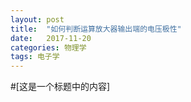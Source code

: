 ```yaml
---
layout: post
title:  "如何判断运算放大器输出端的电压极性"
date:   2017-11-20
categories: 物理学
tags: 电子学
---
```


#[这是一个标题中的内容]
